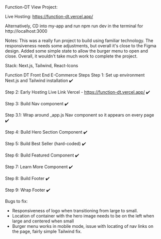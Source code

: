 Function-DT
View Project:

Live Hosting: https://function-dt.vercel.app/

Alternatively, CD into my-app and run npm run dev in the terminal for http://localhost:3000

Notes: This was a really fun project to build using familiar technology. The responsiveness needs some adjustments, but overall it's close to the Figma design. Added some simple state to allow the burger menu to open and close. Overall, it wouldn't take much work to complete the project.

Stack: Next.js, Tailwind, React-Icons

Function DT Front End E-Commerce Steps
Step 1: Set up environment Next.js and Tailwind installation ✔️

Step 2: Early Hosting Live Link Vercel - https://function-dt.vercel.app/ ✔️

Step 3: Build Nav component ✔️

Step 3.1: Wrap around _app.js Nav component so it appears on every page ✔️

Step 4: Build Hero Section Component ✔️

Step 5: Build Best Seller (hard-coded) ✔️

Step 6: Build Featured Component ✔️

Step 7: Learn More Component ✔️

Step 8: Build Footer ✔️

Step 9: Wrap Footer ✔️

Bugs to fix: 
- Responsiveness of logo when transitioning from large to small. 
- Location of container with the hero image needs to be on the left when large and centered when small
- Burger menu works in mobile mode, issue with locating of nav links on the page, fairly simple Tailwind fix.